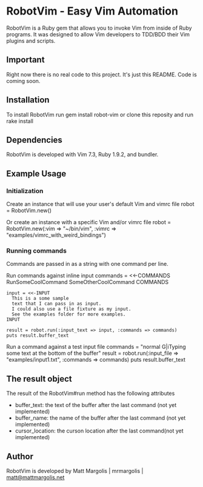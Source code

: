# RobotVim - Easy Vim Automation
RobotVim is a Ruby gem that allows you to invoke Vim from inside of Ruby
programs.  It was designed to allow Vim developers to TDD/BDD their Vim plugins
and scripts.

## Important
Right now there is no real code to this project.  It's just this README.  Code is coming soon.

## Installation
To install RobotVim run
    gem install robot-vim
or clone this reposity and run
    rake install

## Dependencies
RobotVim is developed with Vim 7.3, Ruby 1.9.2, and bundler.

## Example Usage

### Initialization
Create an instance that will use your user's default Vim and vimrc file
    robot = RobotVim.new()

Or create an instance with a specific Vim and/or vimrc file
    robot = RobotVim.new(:vim => "~/bin/vim",
                         :vimrc => "examples/vimrc_with_weird_bindings")

### Running commands
Commands are passed in as a string with one command per line.

Run commands against inline input
    commands = <<-COMMANDS
      RunSomeCoolCommand
      SomeOtherCoolCommand
    COMMANDS

    input = <<-INPUT
      This is a some sample
      text that I can pass in as input.
      I could also use a file fixture as my input.
      See the examples folder for more examples.
    INPUT

    result = robot.run(:input_text => input, :commands => commands)
    puts result.buffer_text

Run a command against a test input file
    commands = "normal G|iTyping some text at the bottom of the buffer"
    result = robot.run(:input_file => "examples/input1.txt", :commands => commands)
    puts result.buffer_text

## The result object
The result of the RobotVim#run method has the following attributes

-  buffer\_text:  the text of the buffer after the last command (not yet implemented)
-  buffer\_name:  the name of the buffer after the last command (not yet implemented)
-  cursor\_location:  the curson location after the last command(not yet implemented)

## Author
RobotVim is developed by Matt Margolis | mrmargolis | matt@mattmargolis.net
